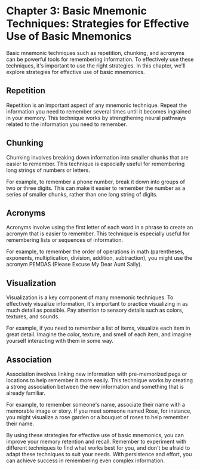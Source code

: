 Chapter 3: Basic Mnemonic Techniques: Strategies for Effective Use of Basic Mnemonics
=====================================================================================

Basic mnemonic techniques such as repetition, chunking, and acronyms can be powerful tools for remembering information. To effectively use these techniques, it's important to use the right strategies. In this chapter, we'll explore strategies for effective use of basic mnemonics.

Repetition
----------

Repetition is an important aspect of any mnemonic technique. Repeat the information you need to remember several times until it becomes ingrained in your memory. This technique works by strengthening neural pathways related to the information you need to remember.

Chunking
--------

Chunking involves breaking down information into smaller chunks that are easier to remember. This technique is especially useful for remembering long strings of numbers or letters.

For example, to remember a phone number, break it down into groups of two or three digits. This can make it easier to remember the number as a series of smaller chunks, rather than one long string of digits.

Acronyms
--------

Acronyms involve using the first letter of each word in a phrase to create an acronym that is easier to remember. This technique is especially useful for remembering lists or sequences of information.

For example, to remember the order of operations in math (parentheses, exponents, multiplication, division, addition, subtraction), you might use the acronym PEMDAS (Please Excuse My Dear Aunt Sally).

Visualization
-------------

Visualization is a key component of many mnemonic techniques. To effectively visualize information, it's important to practice visualizing in as much detail as possible. Pay attention to sensory details such as colors, textures, and sounds.

For example, if you need to remember a list of items, visualize each item in great detail. Imagine the color, texture, and smell of each item, and imagine yourself interacting with them in some way.

Association
-----------

Association involves linking new information with pre-memorized pegs or locations to help remember it more easily. This technique works by creating a strong association between the new information and something that is already familiar.

For example, to remember someone's name, associate their name with a memorable image or story. If you meet someone named Rose, for instance, you might visualize a rose garden or a bouquet of roses to help remember their name.

By using these strategies for effective use of basic mnemonics, you can improve your memory retention and recall. Remember to experiment with different techniques to find what works best for you, and don't be afraid to adapt these techniques to suit your needs. With persistence and effort, you can achieve success in remembering even complex information.
